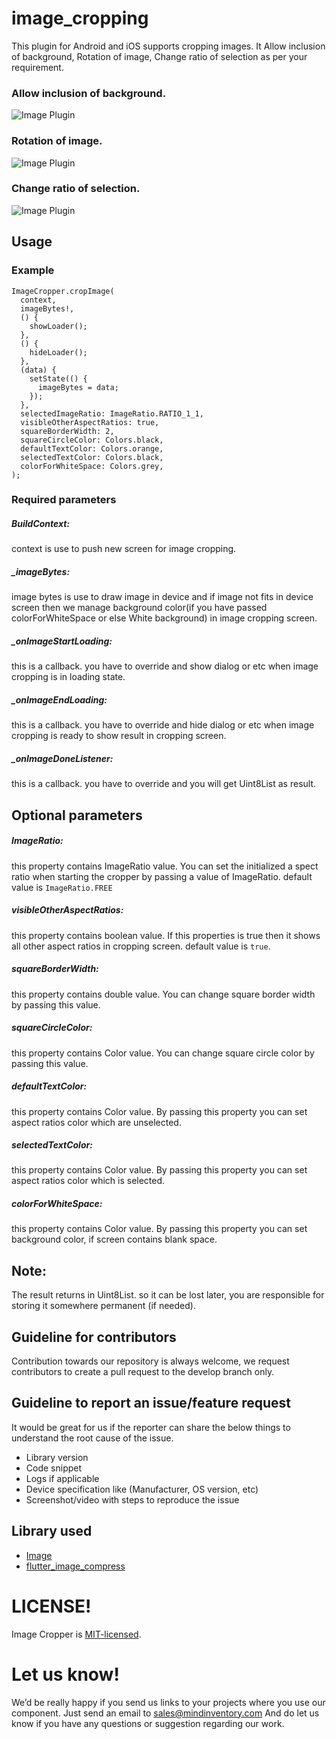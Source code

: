 # image_cropping

This plugin for Android and iOS supports cropping images. It Allow inclusion of background, Rotation of image, Change ratio of selection as per your requirement.


### Allow inclusion of background.
![Image Plugin](https://github.com/Mindinventory/image_cropping/blob/master/assets/image_plugin_1.gif)

### Rotation of image.
![Image Plugin](https://github.com/Mindinventory/image_cropping/blob/master/assets/image_plugin_2.gif)

### Change ratio of selection.
![Image Plugin](https://github.com/Mindinventory/image_cropping/blob/master/assets/image_plugin_3.gif)


## Usage

### Example
    ImageCropper.cropImage(
      context,
      imageBytes!,
      () {
        showLoader();
      },
      () {
        hideLoader();
      },
      (data) {
        setState(() {
          imageBytes = data;
        });
      },
      selectedImageRatio: ImageRatio.RATIO_1_1,
      visibleOtherAspectRatios: true,
      squareBorderWidth: 2,
      squareCircleColor: Colors.black,
      defaultTextColor: Colors.orange,
      selectedTextColor: Colors.black,
      colorForWhiteSpace: Colors.grey,
    );

### Required parameters

##### BuildContext:
context is use to push new screen for image cropping.

##### _imageBytes:
image bytes is use to draw image in device and if image not fits in device screen then we manage background color(if you have passed colorForWhiteSpace or else White background) in image cropping screen.

##### _onImageStartLoading:
this is a callback. you have to override and show dialog or etc when image cropping is in loading state.

##### _onImageEndLoading:
this is a callback. you have to override and hide dialog or etc when image cropping is ready to show result in cropping screen.

##### _onImageDoneListener:
this is a callback. you have to override and you will get Uint8List as result.

## Optional parameters

##### ImageRatio:
this property contains ImageRatio value. You can set the initialized a  spect ratio when starting the cropper by passing a value of ImageRatio. default value is `ImageRatio.FREE`

##### visibleOtherAspectRatios:
this property contains boolean value. If this properties is true then it shows all other aspect ratios in cropping screen. default value is `true`.

##### squareBorderWidth:
this property contains double value. You can change square border width by passing this value.

##### squareCircleColor:
this property contains Color value. You can change square circle color by passing this value.

#####  defaultTextColor:
this property contains Color value. By passing this property you can set aspect ratios color which are unselected.

##### selectedTextColor:
this property contains Color value. By passing this property you can set aspect ratios color which is selected.

##### colorForWhiteSpace:
this property contains Color value. By passing this property you can set background color, if screen contains blank space.


## Note:
The result returns in Uint8List. so it can be lost later, you are responsible for storing it somewhere permanent (if needed).

## Guideline for contributors
Contribution towards our repository is always welcome, we request contributors to create a pull request to the develop branch only.

## Guideline to report an issue/feature request
It would be great for us if the reporter can share the below things to understand the root cause of the issue.
- Library version
- Code snippet
- Logs if applicable
- Device specification like (Manufacturer, OS version, etc)
- Screenshot/video with steps to reproduce the issue

## Library used
- [Image](https://pub.dev/packages/image "Image")
- [flutter_image_compress](https://pub.dev/packages/flutter_image_compress "flutter_image_compress")

# LICENSE!
Image Cropper is [MIT-licensed](https://github.com/Mindinventory/image_cropping/blob/master/LICENSE "MIT-licensed").

# Let us know!
We’d be really happy if you send us links to your projects where you use our component. Just send an email to sales@mindinventory.com And do let us know if you have any questions or suggestion regarding our work.
